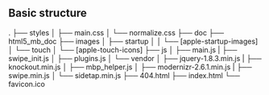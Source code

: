 ## Basic structure
.
├── styles
│   ├── main.css
│   └── normalize.css
├── doc
├── html5\_mb\_doc
├── images
│   ├── startup
│   │   └── [apple-startup-images]
│   └── touch
│       └── [apple-touch-icons]
├── js
│   ├── main.js
|   ├── swipe\_init.js
│   ├── plugins.js
│   └── vendor
│       ├── jquery-1.8.3.min.js
|       ├── knockout.min.js
│       ├── mbp_helper.js
│       ├── modernizr-2.6.1.min.js
|       ├── swipe.min.js
│       └── sidetap.min.js
├── 404.html
├── index.html
└── favicon.ico


